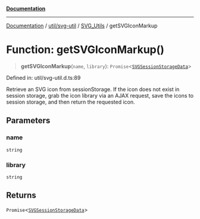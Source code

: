 [**Documentation**](../../../../../index.md)

***

[Documentation](../../../../../index.md) / [util/svg-util](../../../index.md) / [SVG\_Utils](../index.md) / getSVGIconMarkup

# Function: getSVGIconMarkup()

> **getSVGIconMarkup**(`name`, `library`): `Promise`\<[`SVGSessionStorageData`](../interfaces/SVGSessionStorageData.md)\>

Defined in: util/svg-util.d.ts:89

Retrieve an SVG icon from sessionStorage.  If the icon does not exist in session storage, grab the icon library via
an AJAX request, save the icons to session storage, and then return the requested icon.

## Parameters

### name

`string`

### library

`string`

## Returns

`Promise`\<[`SVGSessionStorageData`](../interfaces/SVGSessionStorageData.md)\>

